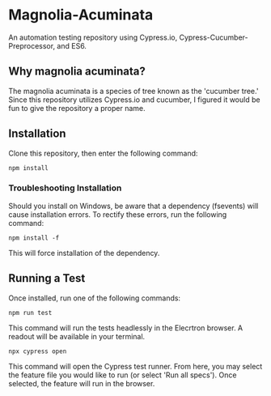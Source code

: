 # Magnolia-Acuminata
An automation testing repository using Cypress.io, Cypress-Cucumber-Preprocessor, and ES6.

## Why magnolia acuminata?
The magnolia acuminata is a species of tree known as the 'cucumber tree.' Since this repository utilizes Cypress.io and cucumber, I figured it would be fun to give the repository a proper name.

## Installation
Clone this repository, then enter the following command:

```
npm install
```

### Troubleshooting Installation
Should you install on Windows, be aware that a dependency (fsevents) will cause installation errors. To rectify these errors, run the following command:

```
npm install -f
```

This will force installation of the dependency.

## Running a Test
Once installed, run one of the following commands:

```
npm run test
```

This command will run the tests headlessly in the Elecrtron browser. A readout will be available in your terminal.

```
npx cypress open
```

This command will open the Cypress test runner. From here, you may select the feature file you would like to run (or select 'Run all specs'). Once selected, the feature will run in the browser.
